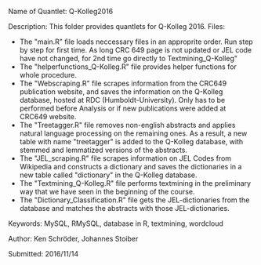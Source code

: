 Name of Quantlet: Q-Kolleg2016

Description: This folder provides quantlets for Q-Kolleg 2016.
Files: 
- The "main.R" file loads neccessary files in an approprite order. Run step by step for first time. As long CRC 649 page is not updated or JEL code have not changed, for 2nd time go directly to Textmining_Q-Kolleg"
- The "helperfunctions_Q-Kolleg.R" file provides helper functions for whole procedure.
- The "Webscraping.R" file scrapes information from the CRC649 publication website, and saves the information on the Q-Kolleg database, hosted at RDC (Humboldt-University). Only has to be performed before Analysis or if new publications were added at CRC649 website.
- The "Treetagger.R" file removes non-english abstracts and applies natural language processing on the remaining ones. As a result, a new table with name "treetagger" is added to the Q-Kolleg database, with stemmed and  lemmatized versions of the abstracts.
- The "JEL_scraping.R" file scrapes information on JEL Codes from Wikipedia and constructs a dictionary and saves the dictionaries in a new table called "dictionary" in the Q-Kolleg database. 
- The "Textmining_Q-Kolleg.R" file performs textmining in the preliminary way that we have seen in the beginning of the course.
- The "Dictionary_Classification.R" file gets the JEL-dictionaries from the database and matches the abstracts with those JEL-dictionaries.



Keywords: MySQL, RMySQL, database in R, textmining, wordcloud

Author: Ken Schröder, Johannes Stoiber

Submitted:  2016/11/14
